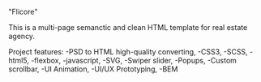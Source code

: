 "Flicore"

This is a multi-page semanctic and clean HTML template for real estate agency.

Project features:
-PSD to HTML high-quality converting,
-CSS3,
-SCSS,
-html5,
-flexbox,
-javascript,
-SVG,
-Swiper slider,
-Popups,
-Custom scrollbar,
-UI Animation,
-UI/UX Prototyping,
-BEM
